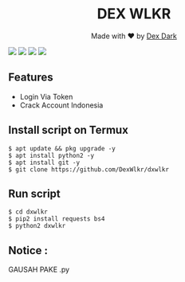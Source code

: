 <h1 align="center">
  DEX WLKR
</h1>
</div>
<p align="center">
  Made with ❤️ by <a href="https://github.com/kinarworo">Dex Dark</a>
</p>

   ![](https://img.shields.io/badge/Language-1-blue) ![](https://img.shields.io/badge/Python-3.7-green) ![](https://img.shields.io/badge/Size-5KB-orange) ![](https://img.shields.io/badge/Relase-16-09-20-brightgreen)

## Features
* Login Via Token
* Crack Account Indonesia
## Install script on Termux
```
$ apt update && pkg upgrade -y
$ apt install python2 -y
$ apt install git -y
$ git clone https://github.com/DexWlkr/dxwlkr
```

## Run script
```
$ cd dxwlkr
$ pip2 install requests bs4
$ python2 dxwlkr
```
## Notice :
GAUSAH PAKE .py
```
